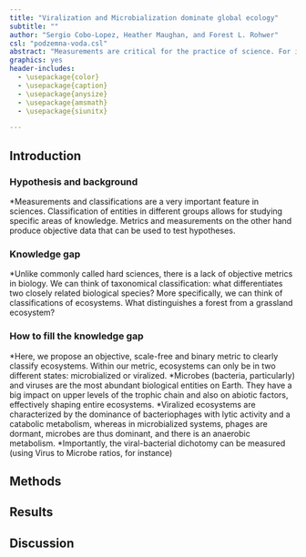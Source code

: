 ```yaml
---
title: "Viralization and Microbialization dominate global ecology"
subtitle: ""
author: "Sergio Cobo-Lopez, Heather Maughan, and Forest L. Rohwer"
csl: "podzemna-voda.csl"
abstract: "Measurements are critical for the practice of science. For instance, measurements are necessary to classify entities into different categories. In biological sciences, classifications are often very subjective, precisely because they are not based in objective measurements. The classification of ecosystems is an example of this phenomenon. Here, we propose a new metric to classify ecosystems in two different categories: viralized or microbialized ecosystems. The balance of viruses to microbes is correlated to the dominant metabolism in the ecosystem and it can be measured in the lab or in the field. We tested our metric on different datasets and the results were consistent with our expectations."
graphics: yes
header-includes:
  - \usepackage{color}
  - \usepackage{caption}
  - \usepackage{anysize}
  - \usepackage{amsmath}
  - \usepackage{siunitx}

---
```


[comment]: <> (To compile this document with a bibliography: pandoc Viralization.md -o Viralization.pdf --bibliography Transient_Dynamics.bib)

## Introduction

### Hypothesis and background

*Measurements and classifications are a very important feature in sciences. Classification of entities in different groups allows for studying specific areas of knowledge. Metrics and measurements on the other hand produce objective data that can be used to test hypotheses.

### Knowledge gap
*Unlike commonly called hard sciences, there is a lack of objective metrics in biology. We can think of taxonomical classification: what differentiates two closely related biological species?
More specifically, we can think of classifications of ecosystems. What distinguishes a forest from a grassland ecosystem? 

### How to fill the knowledge gap
*Here, we propose an objective, scale-free and binary metric to clearly classify ecosystems. Within our metric, ecosystems can only be in two different states: microbialized or viralized.
*Microbes (bacteria, particularly) and viruses are the most abundant biological entities on Earth. They have a big impact on upper levels of the trophic chain and also on abiotic factors, effectively shaping entire ecosystems. 
*Viralized ecosystems are characterized by the dominance of bacteriophages with lytic activity and a catabolic metabolism, whereas in microbialized systems, phages are dormant, microbes are thus dominant, and there is an anaerobic metabolism.
*Importantly, the viral-bacterial dichotomy can be measured (using Virus to Microbe ratios, for instance)

## Methods

## Results

## Discussion